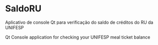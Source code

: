 # SaldoRU
Aplicativo de console Qt para verificação do saldo de créditos do RU da UNIFESP

Qt Console application for checking your UNIFESP meal ticket balance
